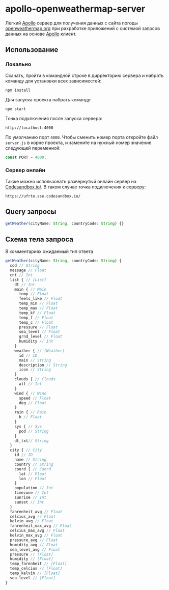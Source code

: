 # apollo-openweathermap-server
Легкий [Apollo](https://www.apollographql.com/docs/apollo-server/) сервер для получения данных с сайта погоды [openweathermap.org](openweathermap.org) при рахработке приложений с системой запрсов данных на основе [Apollo](https://www.apollographql.com/docs/react/) клиент.

## Использование
### Локально
Скачать, пройти в командной строке в дирректорию сервера и набрать команду для установки всех зависимостей:
```
npm install
```
Для запуска проекта набрать команду:
```
npm start
```
Точка подключения после запуска сервера:
```
http://localhost:4000
```
По умолчанию порт ``4000``. Чтобы сменить номер порта откройте файл ``server.js`` в корне проекта, и замените на нужный номер значение следующей переменной:
```js
const PORT = 4000;
```
### Сервер онлайн
Также можно использовать развернутый онлайн сервер на [Codesandbox.io/](https://codesandbox.io/). В таком случае точка подключения к серверу:
```
https://ufrto.sse.codesandbox.io/
```

## Query запросы
```js
getWeather(cityName: String, countryCode: String) {}
```

## Схема тела запроса
В комментариях ожидаемый тип ответа
```js
getWeather(cityName: String, countryCode: String) {
  cod // String
  message // Float
  cnt // Int
  list { // [List]
    dt // Int
    main { // Main
      temp // Float
      feels_like // Float
      temp_min // Float
      temp_max // Float
      temp_kf // Float
      temp_f // Float
      temp_c // Float
      pressure // Float
      sea_level // Float
      grnd_level // Float
      humidity // Int
    }
    weather { // [Weather]
      id // ID
      main // String
      description // String
      icon // String
    }
    clouds { // Clouds
      all // Int
    }
    wind { // Wind
      speed // Float
      deg // Float
    }
    rain { // Rain
      h // Float
    }
    sys { // Sys
      pod // String
    }
    dt_txt// String
  }
  city { // City
    id // ID
    name // String
    country // String
    coord { // Coord
      lat // Float
      lon // Float
    }
    population // Int
    timezone // Int
    sunrise // Int
    sunset // Int
  }
  fahrenheit_avg // Float
  celcius_avg // Float
  kelvin_avg // Float
  fahrenheit_max_avg // Float
  celcius_max_avg // Float
  kelvin_max_avg // Float
  pressure_avg // Float
  humidity_avg // Float
  sea_level_avg // Float
  pressure // [Float]
  humidity // [Float]
  temp_farenheit // [Float]
  temp_celcius // [Float]
  temp_kelvin // [Float]
  sea_level // [Float]
}
```
